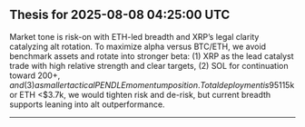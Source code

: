 ## Thesis for 2025-08-08 04:25:00 UTC

Market tone is risk-on with ETH-led breadth and XRP’s legal clarity catalyzing alt rotation. To maximize alpha versus BTC/ETH, we avoid benchmark assets and rotate into stronger beta: (1) XRP as the lead catalyst trade with high relative strength and clear targets, (2) SOL for continuation toward $200+, and (3) a smaller tactical PENDLE momentum position. Total deployment is 95% to respect the 5% cash buffer, each ticket clears Kraken minimums with ample headroom. If BTC loses ~$115k or ETH <$3.7k, we would tighten risk and de-risk, but current breadth supports leaning into alt outperformance.

---

